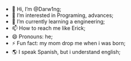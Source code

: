 - 👋 Hi, I’m @Darw1ng;
- 👀 I’m interested in Programing, advances;
- 🌱 I’m currently learning a engineering; 
- 📫 How to reach me like Erick;
- 😄 Pronouns: he;
- ⚡ Fun fact: my mom drop me when i was born;
- 🌎 I speak Spanish, but i understand english;
<!---
Darw1ng/Darw1ng is a ✨ special ✨ repository because its `README.md` (this file) appears on your GitHub profile.
You can click the Preview link to take a look at your changes.
--->
